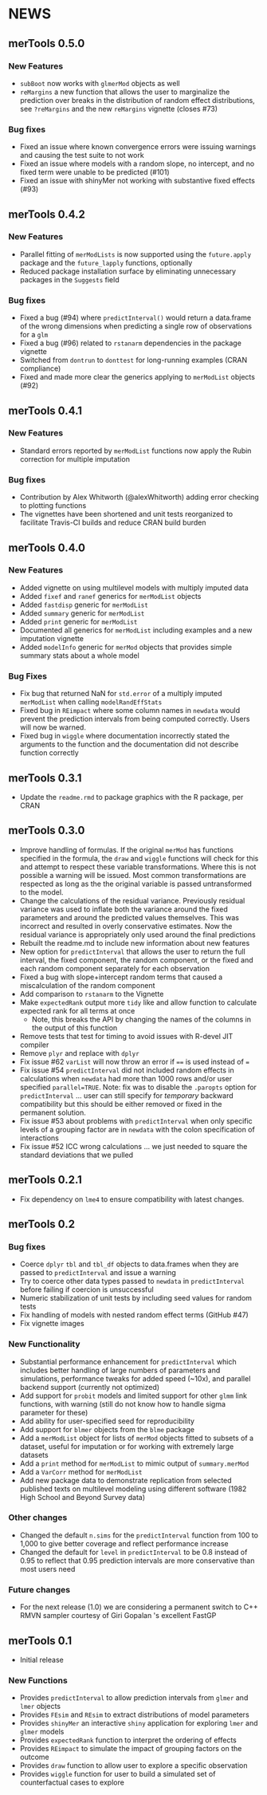 # NEWS

## merTools 0.5.0

### New Features

- `subBoot` now works with `glmerMod` objects as well
- `reMargins` a new function that allows the user to marginalize the prediction over breaks in the 
distribution of random effect distributions, see `?reMargins` and the new `reMargins` vignette (closes #73)

### Bug fixes

- Fixed an issue where known convergence errors were issuing warnings and causing the test suite 
to not work
- Fixed an issue where models with a random slope, no intercept, and no fixed term were unable 
to be predicted (#101)
- Fixed an issue with shinyMer not working with substantive fixed effects (#93)


## merTools 0.4.2

### New Features

- Parallel fitting of `merModLists` is now supported using the `future.apply` 
package and the `future_lapply` functions, optionally
- Reduced package installation surface by eliminating unnecessary packages 
in the `Suggests` field

### Bug fixes

- Fixed a bug (#94) where `predictInterval()` would return a data.frame of the 
wrong dimensions when predicting a single row of observations for a `glm`
- Fixed a bug (#96) related to `rstanarm` dependencies in the package vignette
- Switched from `dontrun` to `donttest` for long-running examples (CRAN compliance)
- Fixed and made more clear the generics applying to `merModList` objects (#92)

## merTools 0.4.1

### New Features

- Standard errors reported by `merModList` functions now apply the Rubin 
correction for multiple imputation

### Bug fixes
- Contribution by Alex Whitworth (@alexWhitworth) adding error checking to plotting
functions
- The vignettes have been shortened and unit tests reorganized to facilitate 
Travis-CI builds and reduce CRAN build burden

## merTools 0.4.0

### New Features
- Added vignette on using multilevel models with multiply imputed data
- Added `fixef` and `ranef` generics for `merModList` objects
- Added `fastdisp` generic for `merModList`
- Added `summary` generic for `merModList`
- Added `print` generic for `merModList`
- Documented all generics for `merModList` including examples and a new 
imputation vignette
- Added `modelInfo` generic for `merMod` objects that provides simple summary 
stats about a whole model

### Bug Fixes
- Fix bug that returned NaN for `std.error` of a multiply imputed `merModList` 
when calling `modelRandEffStats`
- Fixed bug in `REimpact` where some column names in `newdata` would prevent the 
prediction intervals from being computed correctly. Users will now be warned.
- Fixed bug in `wiggle` where documentation incorrectly stated the arguments to 
the function and the documentation did not describe function correctly

## merTools 0.3.1

- Update the `readme.rmd` to package graphics with the R package, per CRAN

## merTools 0.3.0

- Improve handling of formulas. If the original `merMod` has functions specified 
in the formula, the `draw` and `wiggle` functions will check for this and attempt 
to respect these variable transformations. Where this is not possible a warning 
will be issued. Most common transformations are respected as long as the the 
original variable is passed untransformed to the model. 
- Change the calculations of the residual variance. Previously residual variance 
was used to inflate both the variance around the fixed parameters and around the 
predicted values themselves. This was incorrect and resulted in overly conservative 
estimates. Now the residual variance is appropriately only used around the 
final predictions
- Rebuilt the readme.md to include new information about new features
- New option for `predictInterval` that allows the user to return the full 
interval, the fixed component, the random component, or the fixed and each random 
component separately for each observation
- Fixed a bug with slope+intercept random terms that caused a miscalculation of 
the random component
- Add comparison to `rstanarm` to the Vignette
- Make `expectedRank` output more `tidy` like and allow function to calculate 
expected rank for all terms at once
  - Note, this breaks the API by changing the names of the columns in the output 
  of this function
- Remove tests that test for timing to avoid issues with R-devel JIT compiler
- Remove `plyr` and replace with `dplyr`
- Fix issue #62 `varList` will now throw an error if `==` is used instead of `=`
- Fix issue #54 `predictInterval` did not included random effects in calculations
  when `newdata` had more than 1000 rows and/or user specified `parallel=TRUE`. 
  Note: fix was to disable the `.paropts` option for `predictInterval` ... user
  can still specify for *temporary* backward compatibility but this should be
  either removed or fixed in the permanent solution.
- Fix issue #53 about problems with `predictInterval` when only specific levels
  of a grouping factor are in `newdata` with the colon specification of 
  interactions
- Fix issue #52 ICC wrong calculations ... we just needed to square the standard
  deviations that we pulled

## merTools 0.2.1

- Fix dependency on `lme4` to ensure compatibility with latest changes. 

## merTools 0.2

### Bug fixes

- Coerce `dplyr` `tbl` and `tbl_df` objects to data.frames when they are passed 
to `predictInterval` and issue a warning
- Try to coerce other data types passed to `newdata` in `predictInterval` before 
failing if coercion is unsuccessful
- Numeric stabilization of unit tests by including seed values for random tests
- Fix handling of models with nested random effect terms (GitHub #47)
- Fix vignette images

### New Functionality

- Substantial performance enhancement for `predictInterval` which includes better 
handling of large numbers of parameters and simulations, performance 
tweaks for added speed (~10x), and parallel backend support (currently not optimized)
- Add support for `probit` models and limited support for other `glmm` link functions, with warning (still do not know how to handle sigma parameter 
for these)
- Add ability for user-specified seed for reproducibility
- Add support for `blmer` objects from the `blme` package
- Add a `merModList` object for lists of `merMod` objects fitted to subsets 
of a dataset, useful for imputation or for working with extremely large datasets
- Add a `print` method for `merModList` to mimic output of `summary.merMod`
- Add a `VarCorr` method for `merModList`
- Add new package data to demonstrate replication from selected published texts 
on multilevel modeling using different software (1982 High School and Beyond Survey data)

### Other changes

- Changed the default `n.sims` for the `predictInterval` function from 100 to 1,000 
to give better coverage and reflect performance increase
- Changed the default for `level` in `predictInterval` to be 0.8 instead of 0.95 
to reflect that 0.95 prediction intervals are more conservative than most users 
need

### Future changes
- For the next release (1.0) we are considering a permanent switch to 
C++ RMVN sampler courtesy of Giri Gopalan 's excellent FastGP



## merTools 0.1
- Initial release

### New Functions
- Provides `predictInterval` to allow prediction intervals from `glmer` and `lmer` 
objects
- Provides `FEsim` and `REsim` to extract distributions of model parameters
- Provides `shinyMer` an interactive `shiny` application for exploring `lmer` 
and `glmer` models
- Provides `expectedRank` function to interpret the ordering of effects
- Provides `REimpact` to simulate the impact of grouping factors on the outcome
- Provides `draw` function to allow user to explore a specific observation
- Provides `wiggle` function for user to build a simulated set of counterfactual 
cases to explore
